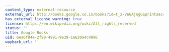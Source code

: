```yaml
---
content_type: external-resource
external_url: http://books.google.co.in/books?id=t_z-VeGAjngC&printsec=frontcover&redir_esc=y#v=onepage&q&f=false
has_external_license_warning: true
license: https://en.wikipedia.org/wiki/All_rights_reserved
status: ''
title: Google Books
uid: 6ea6f84e-2f90-4891-9e39-1a620a4c4896
wayback_url: ''
---
```

